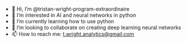 - 👋 Hi, I’m @tristan-wright-program-extraordinaire
- 👀 I’m interested in AI and neural networks in python
- 🌱 I’m currently learning how to use python
- 💞️ I’m looking to collaborate on creating deep learning neural networks
- 📫 How to reach me: t.wright.analytics@gmail.com

<!---
tristan-wright-program-extraordinaire/tristan-wright-program-extraordinaire is a ✨ special ✨ repository because its `README.md` (this file) appears on your GitHub profile.
You can click the Preview link to take a look at your changes.
--->
